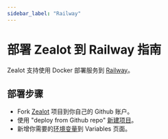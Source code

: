 ```yaml
---
sidebar_label: "Railway"
---
```


# 部署 Zealot 到 Railway 指南

Zealot 支持使用 Docker 部署服务到 [Railway](https://railway.app/)。

## 部署步骤

- Fork [Zealot](https://github.com/tryzealot/zealot/fork) 项目到你自己的 Github 账户。
- 使用 "deploy from Github repo" [新建项目](https://railway.app/new)。
- 新增你需要的[环境变量](/docs/self-hosted/configuration/environment-variables)到 Variables 页面。
